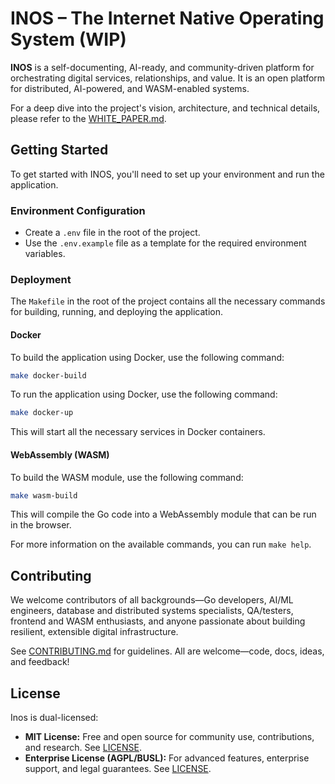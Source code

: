 # INOS – The Internet Native Operating System (WIP)

**INOS** is a self-documenting, AI-ready, and community-driven platform for orchestrating digital services, relationships, and value. It is an open platform for distributed, AI-powered, and WASM-enabled systems.

For a deep dive into the project's vision, architecture, and technical details, please refer to the [WHITE_PAPER.md](WHITE_PAPER.md).

## Getting Started

To get started with INOS, you'll need to set up your environment and run the application.

### Environment Configuration

- Create a `.env` file in the root of the project.
- Use the `.env.example` file as a template for the required environment variables.

### Deployment

The `Makefile` in the root of the project contains all the necessary commands for building, running, and deploying the application.

#### Docker

To build the application using Docker, use the following command:

```bash
make docker-build
```

To run the application using Docker, use the following command:

```bash
make docker-up
```

This will start all the necessary services in Docker containers.

#### WebAssembly (WASM)

To build the WASM module, use the following command:

```bash
make wasm-build
```

This will compile the Go code into a WebAssembly module that can be run in the browser.

For more information on the available commands, you can run `make help`.

## Contributing

We welcome contributors of all backgrounds—Go developers, AI/ML engineers, database and distributed systems specialists, QA/testers, frontend and WASM enthusiasts, and anyone passionate about building resilient, extensible digital infrastructure.

See [CONTRIBUTING.md](CONTRIBUTING.md) for guidelines. All are welcome—code, docs, ideas, and feedback!

## License

Inos is dual-licensed:

- **MIT License:** Free and open source for community use, contributions, and research. See [LICENSE](LICENSE).
- **Enterprise License (AGPL/BUSL):** For advanced features, enterprise support, and legal guarantees. See [LICENSE](LICENSE).
